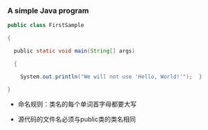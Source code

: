### A simple Java program

```java
public class FirstSample

{

  public static void main(String[] args)

  {

    System.out.println("We will not use 'Hello, World!'");  }

}
```

- 命名规则：类名的每个单词首字母都要大写
	
-  源代码的文件名必须与public类的类名相同